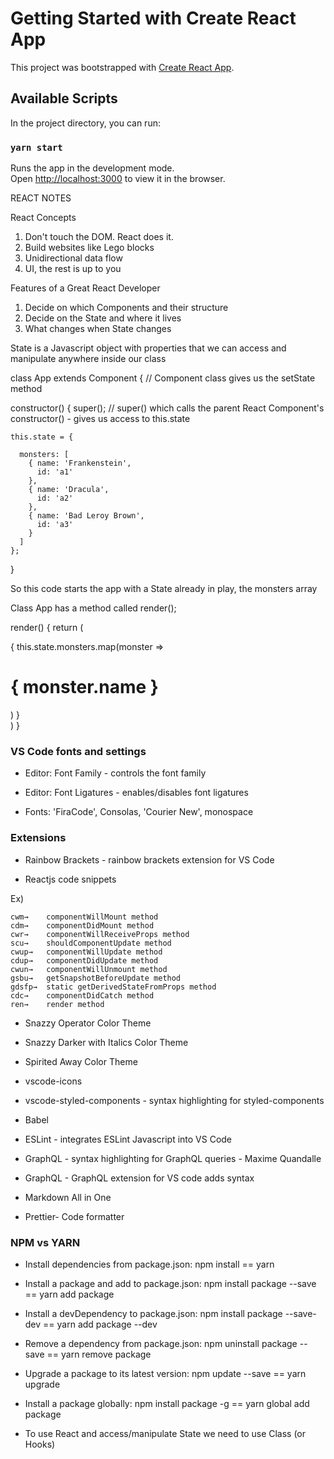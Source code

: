 # Getting Started with Create React App

This project was bootstrapped with [Create React App](https://github.com/facebook/create-react-app).

## Available Scripts

In the project directory, you can run:

### `yarn start`

Runs the app in the development mode.\
Open [http://localhost:3000](http://localhost:3000) to view it in the browser.

REACT NOTES

React Concepts

1. Don't touch the DOM. React does it.
2. Build websites like Lego blocks
3. Unidirectional data flow
4. UI, the rest is up to you

Features of a Great React Developer

1. Decide on which Components and their structure
2. Decide on the State and where it lives
3. What changes when State changes


State is a Javascript object with properties that we can access and manipulate anywhere inside our class

class App extends Component { // Component class gives us the setState method

constructor() {
super(); // super() which calls the parent React Component's constructor() - gives us access to this.state

    this.state = {

      monsters: [
        { name: 'Frankenstein',
          id: 'a1'
        },
        { name: 'Dracula',
          id: 'a2'
        },
        { name: 'Bad Leroy Brown',
          id: 'a3'
        }
      ]
    };

}

So this code starts the app with a State already in play, the monsters array

Class App has a method called render();

render() {
return (
<div className="App">
{
this.state.monsters.map(monster => <h1>{ monster.name }</h1>)
}
</div>
)
}

### VS Code fonts and settings

- Editor: Font Family - controls the font family

- Editor: Font Ligatures - enables/disables font ligatures

- Fonts: 'FiraCode', Consolas, 'Courier New', monospace

### Extensions

- Rainbow Brackets - rainbow brackets extension for VS Code

- Reactjs code snippets

Ex)

    cwm→	componentWillMount method
    cdm→	componentDidMount method
    cwr→	componentWillReceiveProps method
    scu→	shouldComponentUpdate method
    cwup→	componentWillUpdate method
    cdup→	componentDidUpdate method
    cwun→	componentWillUnmount method
    gsbu→	getSnapshotBeforeUpdate method
    gdsfp→	static getDerivedStateFromProps method
    cdc→	componentDidCatch method
    ren→	render method

- Snazzy Operator Color Theme

- Snazzy Darker with Italics Color Theme

- Spirited Away Color Theme

- vscode-icons

- vscode-styled-components - syntax highlighting for styled-components

- Babel

- ESLint - integrates ESLint Javascript into VS Code

- GraphQL - syntax highlighting for GraphQL queries - Maxime Quandalle

- GraphQL - GraphQL extension for VS code adds syntax

- Markdown All in One

- Prettier- Code formatter


### NPM vs YARN

- Install dependencies from package.json: npm install == yarn

- Install a package and add to package.json: npm install package --save == yarn add package

- Install a devDependency to package.json: npm install package --save-dev == yarn add package --dev

- Remove a dependency from package.json: npm uninstall package --save == yarn remove package

- Upgrade a package to its latest version: npm update --save == yarn upgrade

- Install a package globally: npm install package -g == yarn global add package

- To use React and access/manipulate State we need to use Class (or Hooks)
